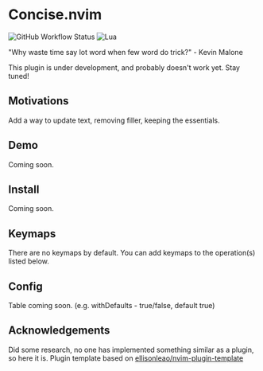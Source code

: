 # Concise.nvim

![GitHub Workflow Status](https://img.shields.io/github/actions/workflow/status/keevan/concise.nvim/default.yml?branch=main&style=for-the-badge)
![Lua](https://img.shields.io/badge/Made%20with%20Lua-blueviolet.svg?style=for-the-badge&logo=lua)

"Why waste time say lot word when few word do trick?" - Kevin Malone

This plugin is under development, and probably doesn't work yet. Stay tuned!

## Motivations

Add a way to update text, removing filler, keeping the essentials.

## Demo

Coming soon.


## Install

Coming soon.


## Keymaps

There are no keymaps by default. You can add keymaps to the operation(s) listed below.

## Config

Table coming soon. (e.g. withDefaults - true/false, default true)

## Acknowledgements

Did some research, no one has implemented something similar as a plugin, so here it is.
Plugin template based on [ellisonleao/nvim-plugin-template](https://github.com/ellisonleao/nvim-plugin-template)
